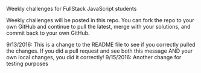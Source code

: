 Weekly challenges for FullStack JavaScript students

Weekly challenges will be posted in this repo. You can fork the repo to your own GitHub and continue to pull the latest, merge with your solutions, and commit back to your own GitHub.


9/13/2016: This is a change to the README file to see if you correctly pulled the changes. If you did a pull request and see both this message AND your own local changes, you did it correctly! 9/15/2016: Another change for testing purposes

